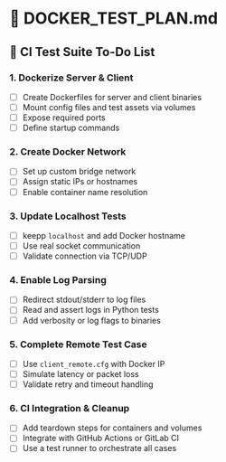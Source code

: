 # 🐳 DOCKER_TEST_PLAN.md
## 🧪 CI Test Suite To-Do List

### 1. Dockerize Server & Client
- [ ] Create Dockerfiles for server and client binaries
- [ ] Mount config files and test assets via volumes
- [ ] Expose required ports
- [ ] Define startup commands

### 2. Create Docker Network
- [ ] Set up custom bridge network
- [ ] Assign static IPs or hostnames
- [ ] Enable container name resolution

### 3. Update Localhost Tests
- [ ] keepp `localhost` and add   Docker hostname
- [ ] Use real socket communication
- [ ] Validate connection via TCP/UDP

### 4. Enable Log Parsing
- [ ] Redirect stdout/stderr to log files
- [ ] Read and assert logs in Python tests
- [ ] Add verbosity or log flags to binaries

### 5. Complete Remote Test Case
- [ ] Use `client_remote.cfg` with Docker IP
- [ ] Simulate latency or packet loss
- [ ] Validate retry and timeout handling

### 6. CI Integration & Cleanup
- [ ] Add teardown steps for containers and volumes
- [ ] Integrate with GitHub Actions or GitLab CI
- [ ] Use a test runner to orchestrate all cases
